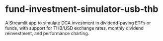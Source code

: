 # fund-investment-simulator-usb-thb
A Streamlit app to simulate DCA investment in dividend-paying ETFs or funds, with support for THB/USD exchange rates, monthly dividend reinvestment, and performance charting.
